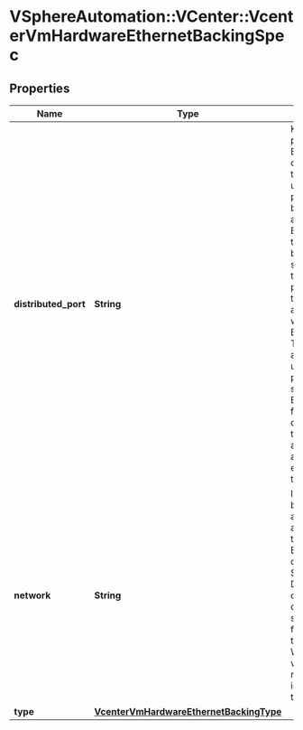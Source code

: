 # VSphereAutomation::VCenter::VcenterVmHardwareEthernetBackingSpec

## Properties
Name | Type | Description | Notes
------------ | ------------- | ------------- | -------------
**distributed_port** | **String** | Key of the distributed virtual port that backs the virtual Ethernet adapter. Depending on the type of the Portgroup, the port may be specified using this field. If the portgroup type is early-binding (also known as static), a port is assigned when the Ethernet adapter is configured to use the port. The port may be either automatically or specifically assigned based on the value of this field. If the portgroup type is ephemeral, the port is created and assigned to a virtual machine when it is powered on and the Ethernet adapter is connected. This field cannot be specified as no free ports exist before use. May be used to specify a port when the network specified on the Ethernet.BackingSpec.network field is a static or early binding distributed portgroup. If unset, the port will be automatically assigned to the Ethernet adapter based on the policy embodied by the portgroup type. | [optional] 
**network** | **String** | Identifier of the network that backs the virtual Ethernet adapter. This field is optional and it is only relevant when the value of Ethernet.BackingSpec.type is one of STANDARD_PORTGROUP, DISTRIBUTED_PORTGROUP, or OPAQUE_NETWORK. When clients pass a value of this structure as a parameter, the field must be an identifier for the resource type: Network. When operations return a value of this structure as a result, the field will be an identifier for the resource type: Network. | [optional] 
**type** | [**VcenterVmHardwareEthernetBackingType**](VcenterVmHardwareEthernetBackingType.md) |  | 


